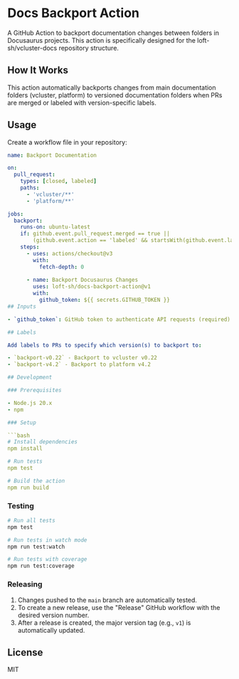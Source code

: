# Docs Backport Action

A GitHub Action to backport documentation changes between folders in Docusaurus projects. This action is specifically designed for the loft-sh/vcluster-docs repository structure.

## How It Works

This action automatically backports changes from main documentation folders (vcluster, platform) to versioned documentation folders when PRs are merged or labeled with version-specific labels.

## Usage

Create a workflow file in your repository:

```yaml
name: Backport Documentation

on:
  pull_request:
    types: [closed, labeled]
    paths:
      - 'vcluster/**'
      - 'platform/**'

jobs:
  backport:
    runs-on: ubuntu-latest
    if: github.event.pull_request.merged == true || 
        (github.event.action == 'labeled' && startsWith(github.event.label.name, 'backport-v'))
    steps:
      - uses: actions/checkout@v3
        with:
          fetch-depth: 0
      
      - name: Backport Docusaurus Changes
        uses: loft-sh/docs-backport-action@v1
        with:
          github_token: ${{ secrets.GITHUB_TOKEN }}
## Inputs

- `github_token`: GitHub token to authenticate API requests (required)

## Labels

Add labels to PRs to specify which version(s) to backport to:

- `backport-v0.22` - Backport to vcluster v0.22
- `backport-v4.2` - Backport to platform v4.2

## Development

### Prerequisites

- Node.js 20.x
- npm

### Setup

```bash
# Install dependencies
npm install

# Run tests
npm test

# Build the action
npm run build
```

### Testing

```bash
# Run all tests
npm test

# Run tests in watch mode
npm run test:watch

# Run tests with coverage
npm run test:coverage
```

### Releasing

1. Changes pushed to the `main` branch are automatically tested.
2. To create a new release, use the "Release" GitHub workflow with the desired version number.
3. After a release is created, the major version tag (e.g., `v1`) is automatically updated.

## License

MIT
